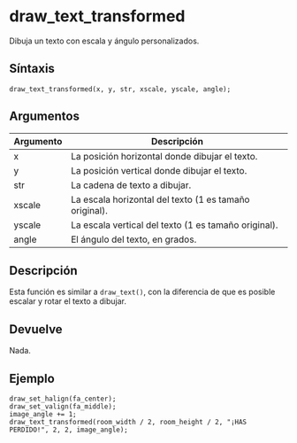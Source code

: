 # draw_text_transformed

Dibuja un texto con escala y ángulo personalizados.

## Síntaxis

  
```gml  
draw_text_transformed(x, y, str, xscale, yscale, angle);  
```  

## Argumentos

Argumento|Descripción|  
---|---|  
x|La posición horizontal donde dibujar el texto.|  
y|La posición vertical donde dibujar el texto.|  
str|La cadena de texto a dibujar.|  
xscale|La escala horizontal del texto (1 es tamaño original).|  
yscale|La escala vertical del texto (1 es tamaño original).|  
angle|El ángulo del texto, en grados.|  

## Descripción

Esta función es similar a `draw_text()`, con la diferencia de que es posible escalar y rotar el texto a dibujar.

## Devuelve

Nada.

## Ejemplo

  
```gml  
draw_set_halign(fa_center);  
draw_set_valign(fa_middle);  
image_angle += 1;  
draw_text_transformed(room_width / 2, room_height / 2, "¡HAS PERDIDO!", 2, 2, image_angle);  
```